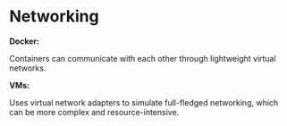# Networking

**Docker:**

Containers can communicate with each other through lightweight virtual networks.

**VMs:**

Uses virtual network adapters to simulate full-fledged networking, which can be more complex and resource-intensive.
